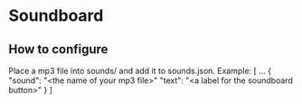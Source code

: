# Soundboard
## How to configure
Place a mp3 file into sounds/ and add it to sounds.json.
Example:
\[
...
{
	"sound": "\<the name of your mp3 file\>"
	"text": "\<a label for the soundboard button\>"
}
\]